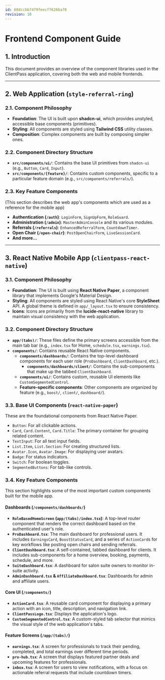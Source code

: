 ```yaml
---
id: 68dccbb7479feecff6266a78
revision: 10
---
```


# Frontend Component Guide

## 1. Introduction

This document provides an overview of the component libraries used in the ClientPass application, covering both the web and mobile frontends.

---

## 2. Web Application (`style-referral-ring`)

### 2.1. Component Philosophy

- **Foundation**: The UI is built upon **shadcn-ui**, which provides unstyled, accessible base components (primitives).
- **Styling**: All components are styled using **Tailwind CSS** utility classes.
- **Composition**: Complex components are built by composing simpler ones.

### 2.2. Component Directory Structure

- **`src/components/ui/`**: Contains the base UI primitives from `shadcn-ui` (e.g., `Button`, `Card`, `Input`).
- **`src/components/{feature}/`**: Contains custom components, specific to a particular feature domain (e.g., `src/components/referrals/`).

### 2.3. Key Feature Components

(This section describes the web app's components which are used as a reference for the mobile app)

- **Authentication (`/auth`)**: `LoginForm`, `SignUpForm`, `RoleGuard`.
- **Administration (`/admin`)**: `MasterAdminConsole` and its various modules.
- **Referrals (`/referrals`)**: `EnhancedReferralForm`, `CountdownTimer`.
- **Open Chair (`/open-chair`)**: `PostOpenChairForm`, `LiveSessionCard`.
- **And more...**

---

## 3. React Native Mobile App (`clientpass-react-native`)

### 3.1. Component Philosophy

- **Foundation**: The UI is built using **React Native Paper**, a component library that implements Google's Material Design.
- **Styling**: All components are styled using React Native's core **StyleSheet** API. A global theme is defined in `app/_layout.tsx` to ensure consistency.
- **Icons**: Icons are primarily from the **lucide-react-native** library to maintain visual consistency with the web application.

### 3.2. Component Directory Structure

- **`app/(tabs)/`**: These files define the primary screens accessible from the main tab bar (e.g., `index.tsx` for Home, `schedule.tsx`, `earnings.tsx`).
- **`components/`**: Contains reusable React Native components.
  - **`components/dashboards/`**: Contains the top-level dashboard components for each user role (`ProDashboard`, `ClientDashboard`, etc.).
    - **`components/dashboards/client/`**: Contains the sub-components that make up the tabbed `ClientDashboard`.
  - **`components/ui/`**: Contains custom, reusable UI elements like `CustomSegmentedControl`.
  - **Feature-specific components**: Other components are organized by feature (e.g., `boost/`, `client/`, `dashboard/`).

### 3.3. Base UI Components (`react-native-paper`)

These are the foundational components from React Native Paper.

- `Button`: For all clickable actions.
- `Card`, `Card.Content`, `Card.Title`: The primary container for grouping related content.
- `TextInput`: For all text input fields.
- `List.Item`, `List.Section`: For creating structured lists.
- `Avatar.Icon`, `Avatar.Image`: For displaying user avatars.
- `Badge`: For status indicators.
- `Switch`: For boolean toggles.
- `SegmentedButtons`: For tab-like controls.

### 3.4. Key Feature Components

This section highlights some of the most important custom components built for the mobile app.

#### Dashboards (`/components/dashboards/`)
- **`RoleBasedHomeScreen` (`app/(tabs)/index.tsx`)**: A top-level router component that renders the correct dashboard based on the authenticated user's role.
- **`ProDashboard.tsx`**: The main dashboard for professional users. It includes `EarningsCard`, `BoostStatusCard`, and a series of `ActionCard`s for key workflows like posting open chairs and sending referrals.
- **`ClientDashboard.tsx`**: A self-contained, tabbed dashboard for clients. It includes sub-components for a home overview, booking, payments, schedule, and more.
- **`SuiteDashboard.tsx`**: A dashboard for salon suite owners to monitor in-suite activity.
- **`AdminDashboard.tsx` & `AffiliateDashboard.tsx`**: Dashboards for admin and affiliate users.

#### Core UI (`/components/`)
- **`ActionCard.tsx`**: A reusable card component for displaying a primary action with an icon, title, description, and navigation link.
- **`ClientPassLogo.tsx`**: Displays the application's logo.
- **`CustomSegmentedControl.tsx`**: A custom-styled tab selector that mimics the visual style of the web application's tabs.

#### Feature Screens (`/app/(tabs)/`)
- **`earnings.tsx`**: A screen for professionals to track their pending, completed, and total earnings over different time periods.
- **`pro-hub.tsx`**: A screen that displays featured partner deals and upcoming features for professionals.
- **`inbox.tsx`**: A screen for users to view notifications, with a focus on actionable referral requests that include countdown timers.